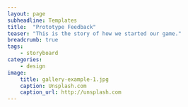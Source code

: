 ```yaml
---
layout: page
subheadline: Templates
title:  "Prototype Feedback"
teaser: "This is the story of how we started our game."
breadcrumb: true
tags:
    - storyboard
categories:
    - design
image:
    title: gallery-example-1.jpg
    caption: Unsplash.com
    caption_url: http://unsplash.com
---
```



